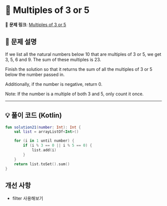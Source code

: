 # 📝 Multiples of 3 or 5

🔗 **문제 링크**: [Multiples of 3 or 5](https://www.codewars.com/kata/514b92a657cdc65150000006)

## 📌 문제 설명  
If we list all the natural numbers below 10 that are multiples of 3 or 5, we get 3, 5, 6 and 9. The sum of these multiples is 23.

Finish the solution so that it returns the sum of all the multiples of 3 or 5 below the number passed in.

Additionally, if the number is negative, return 0.

Note: If the number is a multiple of both 3 and 5, only count it once.


---

## 💡 풀이 코드 (Kotlin)
```kotlin
fun solution21(number: Int): Int {
    val list = arrayListOf<Int>()

    for (i in 1 until number) {
        if (i % 3 == 0 || i % 5 == 0) {
            list.add(i)
        }
    }
    return list.toSet().sum()
}
```

## 개선 사항
- filter 사용해보기
